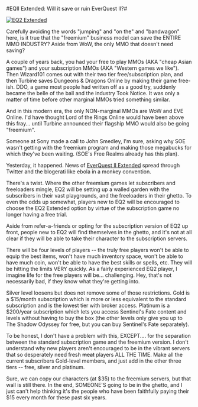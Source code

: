 #EQII Extended: Will it save or ruin EverQuest II?#

[![](http://westkarana.com/wp-content/uploads/2010/07/eq2extended-480x219.jpg "EQ2 Extended")](http://westkarana.com/wp-content/uploads/2010/07/eq2extended.jpg)

Carefully avoiding the words "jumping" and "on the" and "bandwagon" here, is it true that the "freemium" business model can save the ENTIRE MMO INDUSTRY? Aside from WoW, the only MMO that doesn't need saving?

A couple of years back, you had your free to play MMOs (AKA "cheap Asian games") and your subscription MMOs (AKA "Western games we like"). Then Wizard101 comes out with their two tier free/subscription plan, and then Turbine saves Dungeons & Dragons Online by making their game free-ish. DDO, a game most people had written off as a good try, suddenly became the belle of the ball and the industry Took Notice. It was only a matter of time before other marginal MMOs tried something similar.

And in this modern era, the only NON-marginal MMOs are WoW and EVE Online. I'd have thought Lord of the Rings Online would have been above this fray... until Turbine announced their flagship MMO would also be going "freemium".

Someone at Sony made a call to John Smedley, I'm sure, asking why SOE wasn't getting with the freemium program and making those megabucks for which they've been waiting. (SOE's Free Realms already has this plan).

Yesterday, it happened. News of [EverQuest II Extended](http://everquest2.com/free_to_play/extended_faq) spread through Twitter and the blogerati like ebola in a monkey convention.

There's a twist. Where the other freemium games let subscribers and freeloaders mingle, EQ2 will be setting up a walled garden with the subscribers in their vast playgrounds, and the freeloaders in their ghetto. To even the odds up somewhat, players new to EQ2 will be encouraged to choose the EQ2 Extended option by virtue of the subscription game no longer having a free trial.

Aside from refer-a-friends or opting for the subscription version of EQ2 up front, people new to EQ2 will find themselves in the ghetto, and it's not at all clear if they will be able to take their character to the subscription servers.

There will be four levels of players -- the truly free players won't be able to equip the best items, won't have much inventory space, won't be able to have much coin, won't be able to have the best skills or spells, etc. They will be hitting the limits VERY quickly. As a fairly experienced EQ2 player, I imagine life for the free players will be... challenging. Hey, that's not necessarily bad, if they know what they're getting into.

Silver level loosens but does not remove some of those restrictions. Gold is a $15/month subscription which is more or less equivalent to the standard subscription and is the lowest tier with broker access. Platinum is a $200/year subscription which lets you access Sentinel's Fate content and levels without having to buy the box (the other levels only give you up to The Shadow Odyssey for free, but you can buy Sentinel's Fate separately).

To be honest, I don't have a problem with this, EXCEPT.... for the separation between the standard subscription game and the freemium version. I don't understand why new players aren't encouraged to be in the vibrant servers that so desperately need fresh ~~meat~~ players ALL THE TIME. Make all the current subscribers Gold-level members, and just add in the other three tiers -- free, silver and platinum.

Sure, we can copy our characters (at $35) to the freemium servers, but that wall is still there. In the end, SOMEONE'S going to be in the ghetto, and I just can't help thinking it's the people who have been faithfully paying their $15 every month for these past six years.

